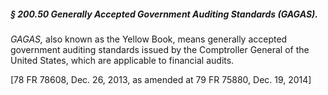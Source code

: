 ##### § 200.50 Generally Accepted Government Auditing Standards (GAGAS). #####

*GAGAS,* also known as the Yellow Book, means generally accepted government auditing standards issued by the Comptroller General of the United States, which are applicable to financial audits.

[78 FR 78608, Dec. 26, 2013, as amended at 79 FR 75880, Dec. 19, 2014]